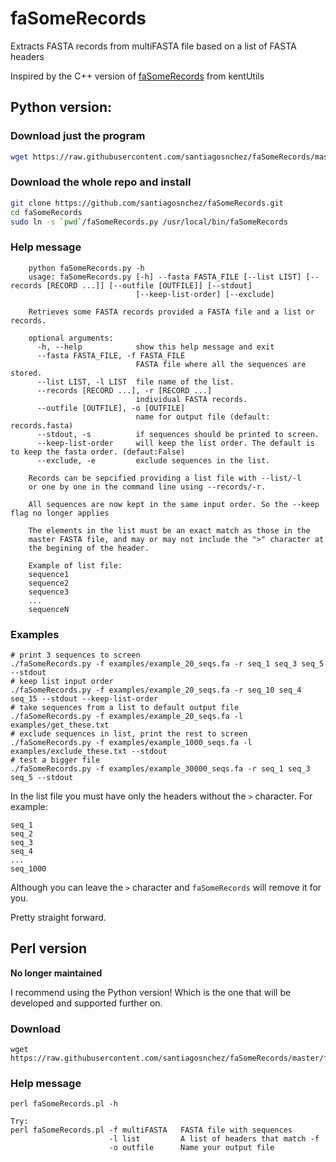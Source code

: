 # faSomeRecords
Extracts FASTA records from multiFASTA file based on a list of FASTA headers

Inspired by the C++ version of [faSomeRecords](https://github.com/ENCODE-DCC/kentUtils/tree/master/src/utils/faSomeRecords)  from kentUtils

## Python version:

### Download just the program

```bash
wget https://raw.githubusercontent.com/santiagosnchez/faSomeRecords/master/faSomeRecords.py
```

### Download the whole repo and install

```bash
git clone https://github.com/santiagosnchez/faSomeRecords.git
cd faSomeRecords
sudo ln -s `pwd`/faSomeRecords.py /usr/local/bin/faSomeRecords
```

### Help message

```
    python faSomeRecords.py -h
    usage: faSomeRecords.py [-h] --fasta FASTA_FILE [--list LIST] [--records [RECORD ...]] [--outfile [OUTFILE]] [--stdout]
                            [--keep-list-order] [--exclude]

    Retrieves some FASTA records provided a FASTA file and a list or records.

    optional arguments:
      -h, --help            show this help message and exit
      --fasta FASTA_FILE, -f FASTA_FILE
                            FASTA file where all the sequences are stored.
      --list LIST, -l LIST  file name of the list.
      --records [RECORD ...], -r [RECORD ...]
                            individual FASTA records.
      --outfile [OUTFILE], -o [OUTFILE]
                            name for output file (default: records.fasta)
      --stdout, -s          if sequences should be printed to screen.
      --keep-list-order     will keep the list order. The default is to keep the fasta order. (defaut:False)
      --exclude, -e         exclude sequences in the list.

    Records can be sepcified providing a list file with --list/-l
    or one by one in the command line using --records/-r.

    All sequences are now kept in the same input order. So the --keep flag no longer applies

    The elements in the list must be an exact match as those in the
    master FASTA file, and may or may not include the ">" character at
    the begining of the header.

    Example of list file:
    sequence1
    sequence2
    sequence3
    ...
    sequenceN
```

### Examples

```
# print 3 sequences to screen
./faSomeRecords.py -f examples/example_20_seqs.fa -r seq_1 seq_3 seq_5 --stdout
# keep list input order
./faSomeRecords.py -f examples/example_20_seqs.fa -r seq_10 seq_4 seq_15 --stdout --keep-list-order
# take sequences from a list to default output file
./faSomeRecords.py -f examples/example_20_seqs.fa -l examples/get_these.txt
# exclude sequences in list, print the rest to screen
./faSomeRecords.py -f examples/example_1000_seqs.fa -l examples/exclude_these.txt --stdout
# test a bigger file
./faSomeRecords.py -f examples/example_30000_seqs.fa -r seq_1 seq_3 seq_5 --stdout
```

In the list file you must have only the headers without the `>` character. For example:

```
seq_1
seq_2
seq_3
seq_4
...
seq_1000
```

Although you can leave the `>` character and `faSomeRecords` will remove it for you.

Pretty straight forward.

## Perl version

**No longer maintained**

I recommend using the Python version! Which is the one that will be developed and supported further on.

### Download

    wget https://raw.githubusercontent.com/santiagosnchez/faSomeRecords/master/faSomeRecords.pl

### Help message

    perl faSomeRecords.pl -h

    Try:
    perl faSomeRecords.pl -f multiFASTA   FASTA file with sequences
		                  -l list         A list of headers that match -f
            	          -o outfile      Name your output file
